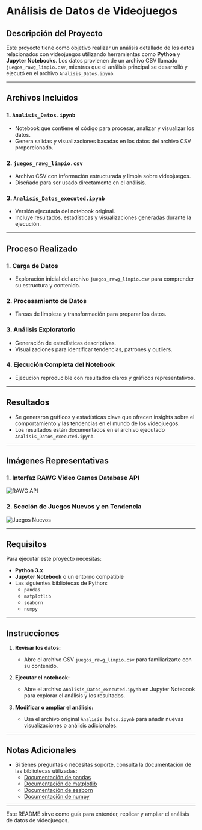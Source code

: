 # Análisis de Datos de Videojuegos

## Descripción del Proyecto

Este proyecto tiene como objetivo realizar un análisis detallado de los datos relacionados con videojuegos utilizando herramientas como **Python** y **Jupyter Notebooks**. Los datos provienen de un archivo CSV llamado `juegos_rawg_limpio.csv`, mientras que el análisis principal se desarrolló y ejecutó en el archivo `Analisis_Datos.ipynb`.

---

## Archivos Incluidos

### 1. **`Analisis_Datos.ipynb`**
   - Notebook que contiene el código para procesar, analizar y visualizar los datos.
   - Genera salidas y visualizaciones basadas en los datos del archivo CSV proporcionado.

### 2. **`juegos_rawg_limpio.csv`**
   - Archivo CSV con información estructurada y limpia sobre videojuegos.
   - Diseñado para ser usado directamente en el análisis.

### 3. **`Analisis_Datos_executed.ipynb`**
   - Versión ejecutada del notebook original.
   - Incluye resultados, estadísticas y visualizaciones generadas durante la ejecución.

---

## Proceso Realizado

### 1. **Carga de Datos**
   - Exploración inicial del archivo `juegos_rawg_limpio.csv` para comprender su estructura y contenido.

### 2. **Procesamiento de Datos**
   - Tareas de limpieza y transformación para preparar los datos.

### 3. **Análisis Exploratorio**
   - Generación de estadísticas descriptivas.
   - Visualizaciones para identificar tendencias, patrones y outliers.

### 4. **Ejecución Completa del Notebook**
   - Ejecución reproducible con resultados claros y gráficos representativos.

---

## Resultados

- Se generaron gráficos y estadísticas clave que ofrecen insights sobre el comportamiento y las tendencias en el mundo de los videojuegos.
- Los resultados están documentados en el archivo ejecutado `Analisis_Datos_executed.ipynb`.

---

## Imágenes Representativas

### 1. **Interfaz RAWG Video Games Database API**
   ![RAWG API](images/Captura_de_pantalla_75.png)

### 2. **Sección de Juegos Nuevos y en Tendencia**
   ![Juegos Nuevos](images/Captura_de_pantalla_76.png)

---

## Requisitos

Para ejecutar este proyecto necesitas:

- **Python 3.x**
- **Jupyter Notebook** o un entorno compatible
- Las siguientes bibliotecas de Python:
  - `pandas`
  - `matplotlib`
  - `seaborn`
  - `numpy`

---

## Instrucciones

1. **Revisar los datos:**
   - Abre el archivo CSV `juegos_rawg_limpio.csv` para familiarizarte con su contenido.

2. **Ejecutar el notebook:**
   - Abre el archivo `Analisis_Datos_executed.ipynb` en Jupyter Notebook para explorar el análisis y los resultados.

3. **Modificar o ampliar el análisis:**
   - Usa el archivo original `Analisis_Datos.ipynb` para añadir nuevas visualizaciones o análisis adicionales.

---

## Notas Adicionales

- Si tienes preguntas o necesitas soporte, consulta la documentación de las bibliotecas utilizadas:
  - [Documentación de pandas](https://pandas.pydata.org/)
  - [Documentación de matplotlib](https://matplotlib.org/)
  - [Documentación de seaborn](https://seaborn.pydata.org/)
  - [Documentación de numpy](https://numpy.org/)

---

Este README sirve como guía para entender, replicar y ampliar el análisis de datos de videojuegos.
